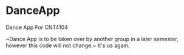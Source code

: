 # DanceApp
Dance App For CNT4104

~Dance App is to be taken over by another group in a later semester, however this code will not change.~
It's us again.
